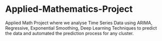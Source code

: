 # Applied-Mathematics-Project
Applied Math Project where we analyse Time Series Data using ARIMA, Regressive, Exponential Smoothing, Deep Learning Techniques to predict the data and automated the prediction process for any cluster.
